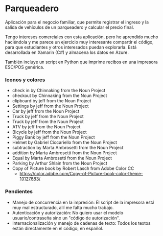# Parqueadero

Aplicación para el negocio familiar, que permite registrar el ingreso y la salida de vehículos de un parqueadero y calcular el precio final.

Tengo intereses comerciales con esta aplicación, pero he aprendido mucho haciéndola y me parece un ejercicio muy interesante compartir el código, para que estudiantes y otros interesados puedan explorarla. Está desarrollada en Xamarin (C#) y almacena los datos en Azure.

También incluye un script en Python que imprime recibos en una impresora ESC/POS genérica.

### Iconos y colores

* check in by Chinnaking from the Noun Project
* checkout by Chinnaking from the Noun Project
* clipboard by jeff from the Noun Project
* Settings by jeff from the Noun Project
* Car by jeff from the Noun Project
* Truck by jeff from the Noun Project
* Truck by jeff from the Noun Project
* ATV by jeff from the Noun Project
* Bicycle by jeff from the Noun Project
* Piggy Bank by jeff from the Noun Project
* Helmet by Gabriel Ciccariello from the Noun Project
* subtraction by Marta Ambrosetti from the Noun Project
* addition by Marta Ambrosetti from the Noun Project
* Equal by Marta Ambrosetti from the Noun Project
* Parking by Arthur Shlain from the Noun Project
* Copy of Picture book by Robert Lasch from Adobe Color CC
    * https://color.adobe.com/Copy-of-Picture-book-color-theme-10127683/

### Pendientes

* Manejo de concurrencia en la impresión: El script de la impresora está muy mal estructurado, allí me falta mucho trabajo.
* Autenticación y autorización: No quiero usar el modelo usuario/contraseña sino un "código de autorización".
* Internacionalización y manejo de cadenas de texto: Todos los textos están directamente en el código, en español.
